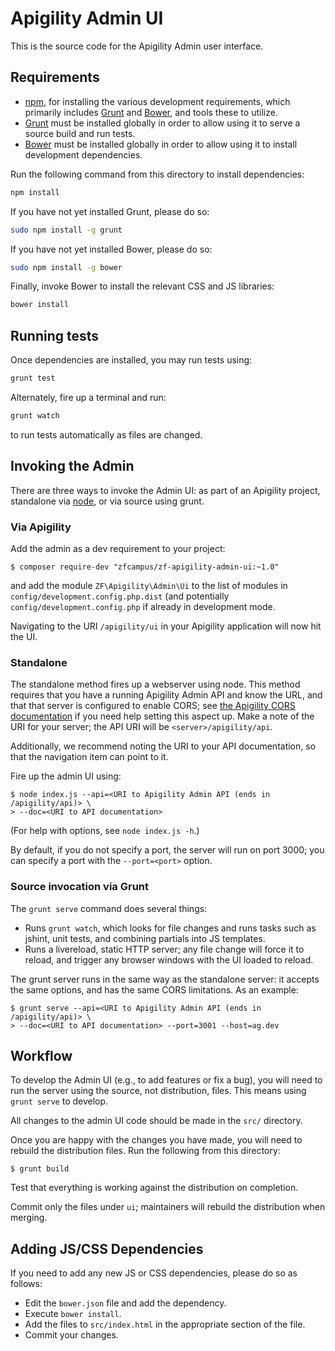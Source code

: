 Apigility Admin UI
==================

This is the source code for the Apigility Admin user interface.

Requirements
------------

- [npm](https://npmjs.org/), for installing the various development
  requirements, which primarily includes [Grunt](http://gruntjs.com) and
  [Bower](http://bower.io/), and tools these to utilize.
- [Grunt](http://gruntjs.com/) must be installed globally in order to allow using
  it to serve a source build and run tests.
- [Bower](http://bower.io/) must be installed globally in order to allow using
  it to install development dependencies.

Run the following command from this directory to install dependencies:

```sh
npm install
```

If you have not yet installed Grunt, please do so:

```sh
sudo npm install -g grunt
```

If you have not yet installed Bower, please do so:

```sh
sudo npm install -g bower
```

Finally, invoke Bower to install the relevant CSS and JS libraries:

```sh
bower install
```

Running tests
-------------

Once dependencies are installed, you may run tests using:

```sh
grunt test
```

Alternately, fire up a terminal and run:

```sh
grunt watch
```

to run tests automatically as files are changed.

Invoking the Admin
------------------

There are three ways to invoke the Admin UI: as part of an Apigility project, 
standalone via [node](https://nodejs.org), or via source using grunt.

### Via Apigility

Add the admin as a dev requirement to your project:

```console
$ composer require-dev "zfcampus/zf-apigility-admin-ui:~1.0"
```

and add the module `ZF\Apigility\Admin\Ui` to the list of modules in
`config/development.config.php.dist` (and potentially
`config/development.config.php` if already in development mode.

Navigating to the URI `/apigility/ui` in your Apigility application will now hit the UI.

### Standalone

The standalone method fires up a webserver using node. This method requires that
you have a running Apigility Admin API and know the URL, and that that server is
configured to enable CORS; see [the Apigility CORS
documentation](https://apigility.org/documentation/recipes/allowing-request-from-other-domains)
if you need help setting this aspect up. Make a note of the URI for your server;
the API URI will be `<server>/apigility/api`.

Additionally, we recommend noting the URI to your API documentation, so that the
navigation item can point to it.

Fire up the admin UI using:

```console
$ node index.js --api=<URI to Apigility Admin API (ends in /apigility/api)> \
> --doc=<URI to API documentation>
```

(For help with options, see `node index.js -h`.)

By default, if you do not specify a port, the server will run on port 3000; you
can specify a port with the `--port=<port>` option.

### Source invocation via Grunt

The `grunt serve` command does several things:

- Runs `grunt watch`, which looks for file changes and runs tasks such as jshint, unit tests, and combining partials into JS templates.
- Runs a livereload, static HTTP server; any file change will force it to reload, and trigger any browser windows with the UI loaded to reload.

The grunt server runs in the same way as the standalone server: it accepts the same options, and has the same CORS limitations. As an example:

```console
$ grunt serve --api=<URI to Apigility Admin API (ends in /apigility/api)> \
> --doc=<URI to API documentation> --port=3001 --host=ag.dev
```

Workflow
--------

To develop the Admin UI (e.g., to add features or fix a bug), you will need to
run the server using the source, not distribution, files. This means using
`grunt serve` to develop.

All changes to the admin UI code should be made in the `src/` directory. 

Once you are happy with the changes you have made, you will need to rebuild the
distribution files. Run the following from this directory:

```console
$ grunt build
```

Test that everything is working against the distribution on completion.

Commit only the files under `ui`; maintainers will rebuild the distribution
when merging.

Adding JS/CSS Dependencies
--------------------------

If you need to add any new JS or CSS dependencies, please do so as follows:

- Edit the `bower.json` file and add the dependency.
- Execute `bower install`.
- Add the files to `src/index.html` in the appropriate section of the file.
- Commit your changes.
